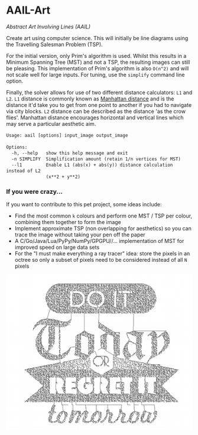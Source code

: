 AAIL-Art
========

*Abstract Art Involving Lines (AAIL)*

Create art using computer science.
This will initially be line diagrams using the Travelling Salesman Problem (TSP).

For the initial version, only Prim's algorithm is used.
Whilst this results in a Minimum Spanning Tree (MST) and not a TSP, the resulting images can still be pleasing.
This implementation of Prim's algorithm is also `O(n^2)` and will not scale well for large inputs.
For tuning, use the `simplify` command line option.

Finally, the solver allows for use of two different distance calculators: `L1` and `L2`.
`L1` distance is commonly known as [Manhattan distance](http://en.wikipedia.org/wiki/Taxicab_geometry)
and is the distance it'd take you to get from one point to another if you had to navigate via city blocks.
`L2` distance can be described as the distance 'as the crow flies'.
Manhattan distance encourages horizontal and vertical lines which may serve a particular aesthetic aim.

    Usage: aail [options] input_image output_image
    
    Options:
      -h, --help   show this help message and exit
      -n SIMPLIFY  Simplification amount (retain 1/n vertices for MST)
      --l1         Enable L1 (abs(x) + abs(y)) distance calculation instead of L2
                   (x**2 + y**2)

### If you were crazy...

If you want to contribute to this pet project, some ideas include:

+ Find the most common `k` colours and perform one MST / TSP per colour, combining them together to form the image
+ Implement approximate TSP (non overlapping for aesthetics) so you can trace the image without taking your pen off the paper
+ A C/Go/Java/Lua/PyPy/NumPy/GPGPU/<faster>/... implementation of MST for improved speed on large data sets
+ For the "I must make everything a ray tracer" idea: store the pixels in an octree so only a subset of pixels need to be considered instead of all `N` pixels

![](https://github.com/smerity/aail-art/raw/master/sample.png)
